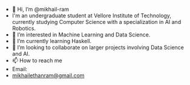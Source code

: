 - 👋 Hi, I’m @mikhail-ram
- I'm an undergraduate student at Vellore Institute of Technology, currently studying Computer Science with a specialization in AI and Robotics.
- 👀 I’m interested in Machine Learning and Data Science.
- 🌱 I’m currently learning Haskell.
- 💞️ I’m looking to collaborate on larger projects involving Data Science and AI.
- 📫 How to reach me
- Email:
- mikhailethanram@gmail.com

<!---
mikhail-ram/mikhail-ram is a ✨ special ✨ repository because its `README.md` (this file) appears on your GitHub profile.
You can click the Preview link to take a look at your changes.
--->
